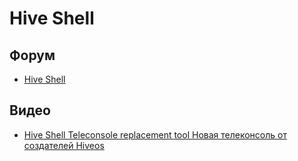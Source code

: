 # Hive Shell

## Форум
- <a href="https://forum.hiveos.farm/t/hive-shell/10725">Hive Shell</a>

## Видео
- <a href="https://youtu.be/GgcFNKQvwDA">Hive Shell Teleconsole replacement tool Новая телеконсоль от создателей Hiveos</a>
